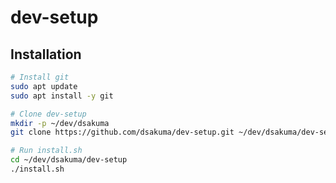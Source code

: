 # dev-setup

## Installation

```bash
# Install git
sudo apt update
sudo apt install -y git

# Clone dev-setup
mkdir -p ~/dev/dsakuma
git clone https://github.com/dsakuma/dev-setup.git ~/dev/dsakuma/dev-setup

# Run install.sh
cd ~/dev/dsakuma/dev-setup
./install.sh
```
